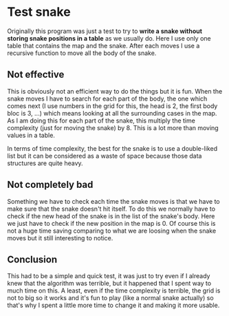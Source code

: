 # Test snake

Originally this program was just a test to try to **write a snake without
storing snake positions in a table** as we usually do. Here I use only one table
that contains the map and the snake. After each moves I use a recursive function
to move all the body of the snake.

## Not effective

This is obviously not an efficient way to do the things but it is fun. When the
snake moves I have to search for each part of the body, the one which comes next
(I use numbers in the grid for this, the head is 2, the first body bloc is 3,
...) which means looking at all the surrounding cases in the map. As I am doing
this for each part of the snake, this multiply the time complexity (just for
moving the snake) by 8. This is a lot more than moving values in a table.

In terms of time complexity, the best for the snake is to use a double-liked
list but it can be considered as a waste of space because those data structures
are quite heavy.

## Not completely bad

Something we have to check each time the snake moves is that we have to make
sure that the snake doesn't hit itself. To do this we normally have to check if
the new head of the snake is in the list of the snake's body. Here we just have
to check if the new position in the map is 0. Of course this is not a huge time
saving comparing to what we are loosing when the snake moves but it still
interesting to notice.

## Conclusion

This had to be a simple and quick test, it was just to try even if I already
knew that the algorithm was terrible, but it happened that I spent way to much
time on this. A least, even if the time complexity is terrible, the grid is not
to big so it works and it's fun to play (like a normal snake actually) so that's
why I spent a little more time to change it and making it more usable.
